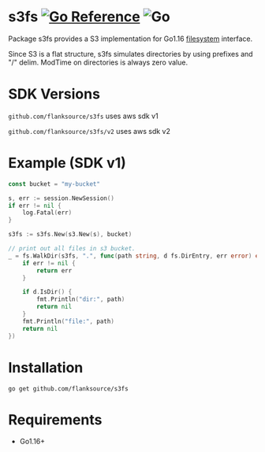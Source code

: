 # s3fs [![Go Reference](https://pkg.go.dev/badge/github.com/flanksource/s3fs.svg)](https://pkg.go.dev/github.com/flanksource/s3fs) ![Go](https://github.com/flanksource/s3fs/workflows/Go/badge.svg?branch=main)

Package s3fs provides a S3 implementation for Go1.16 [filesystem](https://tip.golang.org/pkg/io/fs/#FS) interface.

Since S3 is a flat structure, s3fs simulates directories by using
prefixes and "/" delim. ModTime on directories is always zero value.

# SDK Versions
```github.com/flanksource/s3fs``` uses aws sdk v1

```github.com/flanksource/s3fs/v2``` uses aws sdk v2


# Example (SDK v1)
```go
const bucket = "my-bucket"

s, err := session.NewSession()
if err != nil {
    log.Fatal(err)
}

s3fs := s3fs.New(s3.New(s), bucket)

// print out all files in s3 bucket.
_ = fs.WalkDir(s3fs, ".", func(path string, d fs.DirEntry, err error) error {
    if err != nil {
        return err
    }

    if d.IsDir() {
        fmt.Println("dir:", path)
        return nil
    }
    fmt.Println("file:", path)
    return nil
})
```

# Installation

```
go get github.com/flanksource/s3fs
```

# Requirements

* Go1.16+
